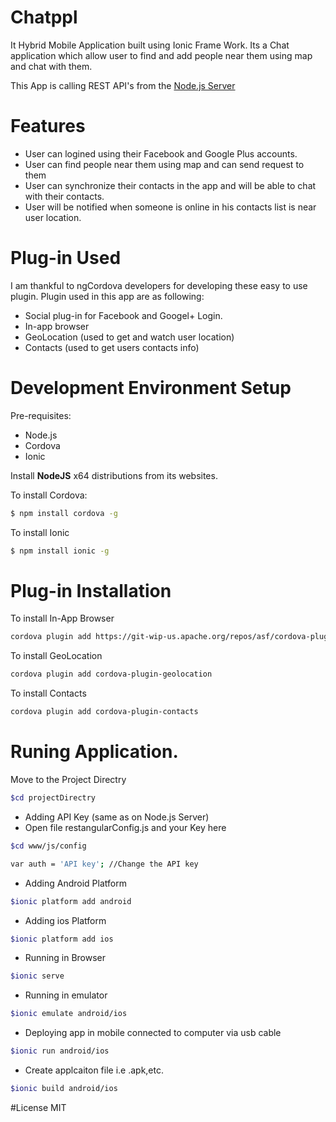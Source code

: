 # Chatppl
It Hybrid Mobile Application built using Ionic Frame Work. Its a Chat application which allow user to find and add people near them using map and chat with them.

This App is calling REST API's from the [Node.js Server](https://github.com/khanani92/chatppl-server)

# Features 
- User can logined using their Facebook and Google Plus accounts.
- User can find people near them using map and can send request to them
- User can synchronize their contacts in the app and will be able to chat with their contacts.
-  User will be notified when someone is online in his contacts list is near user location.

# Plug-in Used 
 I am thankful to ngCordova  developers for developing  these easy to use plugin. Plugin used in this app are as following:
- Social plug-in for Facebook and Googel+ Login.
- In-app browser 
- GeoLocation (used to get and watch user location)
- Contacts (used to get users contacts info)

# Development Environment Setup

 Pre-requisites:
 -  Node.js
 - Cordova
 - Ionic

Install  **NodeJS** x64 distributions from its websites.

To install Cordova:

```bash
$ npm install cordova -g
```

To install Ionic

```bash
$ npm install ionic -g
```

# Plug-in Installation 

To install In-App Browser

```bash
cordova plugin add https://git-wip-us.apache.org/repos/asf/cordova-plugin-inappbrowser.git
```

To install GeoLocation

```bash
cordova plugin add cordova-plugin-geolocation
```

To install Contacts 

```bash
cordova plugin add cordova-plugin-contacts
```


# Runing Application.
 
Move to the Project Directry

```bash
$cd projectDirectry
```

- Adding API Key (same as on Node.js Server)
- Open file restangularConfig.js and your Key here
```bash
$cd www/js/config
```
```bash
var auth = 'API key'; //Change the API key 
```

- Adding Android Platform
 
```bash
$ionic platform add android
```

- Adding ios Platform
 
```bash
$ionic platform add ios
```

- Running in Browser
 
```bash
$ionic serve
```

- Running in emulator 
 
```bash
$ionic emulate android/ios
```

- Deploying app in mobile connected to computer via usb cable
 
```bash
$ionic run android/ios
```

- Create applcaiton file i.e .apk,etc.
 
```bash
$ionic build android/ios
```
#License
MIT





 
